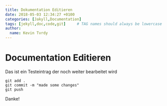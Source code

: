 ```yaml
---
title: Dokumentation Editieren
date: 2018-05-03 12:34:27 +0100
categories: [Jakyll,Documentation]
tags: [jekyll,doc,code,git]     # TAG names should always be lowercase
author:
  name: Kevin Tvrdy
---
```


# Documentation Editieren

Das ist ein Testeintrag der noch weiter bearbeitet wird


```git
git add .
git commit -m "made some changes"
git push
```


Danke!
